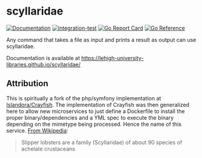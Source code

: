 # scyllaridae

[![Documentation](https://img.shields.io/static/v1?label=documentation&message=reference&color=blue)](https://lehigh-university-libraries.github.io/scyllaridae/)
[![integration-test](https://github.com/lehigh-university-libraries/scyllaridae/actions/workflows//lint-test-build.yml/badge.svg)](https://github.com/lehigh-university-libraries/scyllaridae/actions/workflows//lint-test-build.yml)
[![Go Report Card](https://goreportcard.com/badge/github.com/lehigh-university-libraries/scyllaridae)](https://goreportcard.com/report/github.com/lehigh-university-libraries/scyllaridae)
[![Go Reference](https://img.shields.io/static/v1?label=godoc&message=reference&color=blue)](https://pkg.go.dev/github.com/lehigh-university-libraries/scyllaridae)

Any command that takes a file as input and prints a result as output can use scyllaridae.

Documentation is available at https://lehigh-university-libraries.github.io/scyllaridae/

## Attribution

This is spiritually a fork of the php/symfony implementation at [Islandora/Crayfish](https://github.com/Islandora/crayfish). The implementation of Crayfish was then generalized here to allow new microservices to just define a Dockerfile to install the proper binary/dependencies and a YML spec to execute the binary depending on the mimetype being processed. Hence the name of this service. [From Wikipedia](https://en.wikipedia.org/wiki/Slipper_lobster):

> Slipper lobsters are a family (Scyllaridae) of about 90 species of achelate crustaceans
